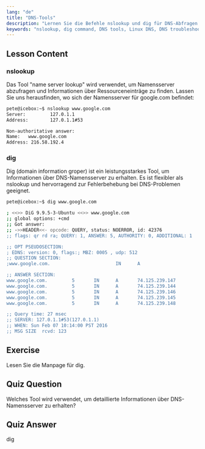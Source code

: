 ```yaml
---
lang: "de"
title: "DNS-Tools"
description: "Lernen Sie die Befehle nslookup und dig für DNS-Abfragen und die Fehlerbehebung unter Linux. Verstehen Sie, wie Sie diese wesentlichen DNS-Tools mit unserer anfängerfreundlichen Anleitung verwenden."
keywords: "nslookup, dig command, DNS tools, Linux DNS, DNS troubleshooting, Linux tutorial, beginner Linux"
---
```


## Lesson Content

### nslookup

Das Tool "name server lookup" wird verwendet, um Namensserver abzufragen und Informationen über Ressourceneinträge zu finden. Lassen Sie uns herausfinden, wo sich der Namensserver für google.com befindet:

```bash
pete@icebox:~$ nslookup www.google.com
Server:         127.0.1.1
Address:        127.0.1.1#53

Non-authoritative answer:
Name:   www.google.com
Address: 216.58.192.4
```

### dig

Dig (domain information groper) ist ein leistungsstarkes Tool, um Informationen über DNS-Namensserver zu erhalten. Es ist flexibler als nslookup und hervorragend zur Fehlerbehebung bei DNS-Problemen geeignet.

```bash
pete@icebox:~$ dig www.google.com

; <<>> DiG 9.9.5-3-Ubuntu <<>> www.google.com
;; global options: +cmd
;; Got answer:
;; ->>HEADER<<- opcode: QUERY, status: NOERROR, id: 42376
;; flags: qr rd ra; QUERY: 1, ANSWER: 5, AUTHORITY: 0, ADDITIONAL: 1

;; OPT PSEUDOSECTION:
; EDNS: version: 0, flags:; MBZ: 0005 , udp: 512
;; QUESTION SECTION:
;www.google.com.                        IN      A

;; ANSWER SECTION:
www.google.com.         5       IN      A       74.125.239.147
www.google.com.         5       IN      A       74.125.239.144
www.google.com.         5       IN      A       74.125.239.146
www.google.com.         5       IN      A       74.125.239.145
www.google.com.         5       IN      A       74.125.239.148

;; Query time: 27 msec
;; SERVER: 127.0.1.1#53(127.0.1.1)
;; WHEN: Sun Feb 07 10:14:00 PST 2016
;; MSG SIZE  rcvd: 123
```

## Exercise

Lesen Sie die Manpage für dig.

## Quiz Question

Welches Tool wird verwendet, um detaillierte Informationen über DNS-Namensserver zu erhalten?

## Quiz Answer

dig
